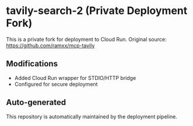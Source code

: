 # tavily-search-2 (Private Deployment Fork)

This is a private fork for deployment to Cloud Run.
Original source: https://github.com/ramxx/mcp-tavily

## Modifications
- Added Cloud Run wrapper for STDIO/HTTP bridge
- Configured for secure deployment

## Auto-generated
This repository is automatically maintained by the deployment pipeline.
